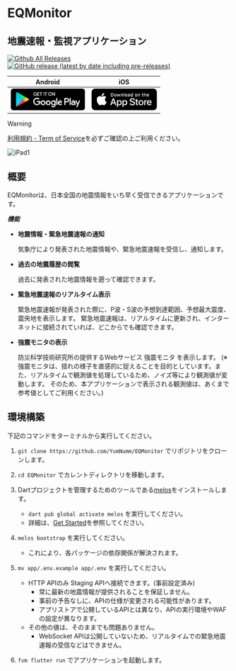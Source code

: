 # EQMonitor

## 地震速報・監視アプリケーション

[![Github All Releases](https://img.shields.io/github/downloads/EQMonitor/EQMonitor/total.svg)](https://github.com/EQMonitor/EQMonitor/tags)
[![GitHub release (latest by date including pre-releases)](https://img.shields.io/github/v/release/EQMonitor/EQMonitor?color=blue&include_prereleases&label=Release)](https://github.com/EQMonitor/EQMonitor/releases/latest)

|                                                                                    Android                                                                                     |                                                                                                iOS                                                                                                |
| :----------------------------------------------------------------------------------------------------------------------------------------------------------------------------: | :-----------------------------------------------------------------------------------------------------------------------------------------------------------------------------------------------: |
| [<img src="https://github.com/YumNumm/YumNumm/raw/main/resources/img/google-play-badge.png" height="50">](https://play.google.com/store/apps/details?id=net.yumnumm.eqmonitor) | [<img src="https://github.com/YumNumm/YumNumm/raw/main/resources/img/appstore-badge.png" height="50">](https://apps.apple.com/ja/app/eqmonitor-%E5%9C%B0%E9%9C%87%E9%80%9F%E5%A0%B1/id6447546703) |

> [!WARNING]
> [利用規約 - Term of Service](https://github.com/EQMonitor/EQMonitor/blob/main/assets/docs/term_of_service.md)を必ずご確認の上ご利用ください。

![iPad1](https://github.com/YumNumm/EQMonitor/assets/73390859/27077058-397d-4f87-9adf-a4a9797b2605)


## 概要

EQMonitorは、日本全国の地震情報をいち早く受信できるアプリケーションです。

**_機能_**

- **地震情報・緊急地震速報の通知**

  気象庁により発表された地震情報や、緊急地震速報を受信し、通知します。

- **過去の地震履歴の閲覧**

  過去に発表された地震情報を遡って確認できます。

- **緊急地震速報のリアルタイム表示**

  緊急地震速報が発表された際に、P波・S波の予想到達範囲、予想最大震度、震央地を表示します。
  緊急地震速報は、リアルタイムに更新され、インターネットに接続されていれば、どこからでも確認できます。

- **強震モニタの表示**

  防災科学技術研究所の提供するWebサービス 強震モニタ を表示します。
  (※ 強震モニタは、揺れの様子を直感的に捉えることを目的としています。また、リアルタイムで観測値を処理しているため、ノイズ等により観測値が変動します。
  そのため、本アプリケーションで表示される観測値は、あくまで参考値としてご利用ください。)

## 環境構築

下記のコマンドをターミナルから実行してください。

1. `git clone https://github.com/YumNumm/EQMonitor` でリポジトリをクローンします。

1. `cd EQMonitor` でカレントディレクトリを移動します。

1. Dartプロジェクトを管理するためのツールである[melos](https://melos.invertase.dev/)をインストールします。

   - `dart pub global activate melos` を実行してください。
   - 詳細は、[Get Started](https://melos.invertase.dev/~melos-latest/getting-started)を参照してください。

1. `melos bootstrap` を実行してください。

   - これにより、各パッケージの依存関係が解決されます。

1. `mv app/.env.example app/.env` を実行してください。

   - HTTP APIのみ Staging APIへ接続できます。(事前設定済み)
     - 常に最新の地震情報が提供されることを保証しません。
     - 事前の予告なしに、APIの仕様が変更される可能性があります。
     - アプリストアで公開しているAPIとは異なり、APIの実行環境やWAFの設定が異なります。
   - その他の値は、そのままでも問題ありません。
     - WebSocket APIは公開していないため、リアルタイムでの緊急地震速報の受信などはできません。

1. `fvm flutter run` でアプリケーションを起動します。

